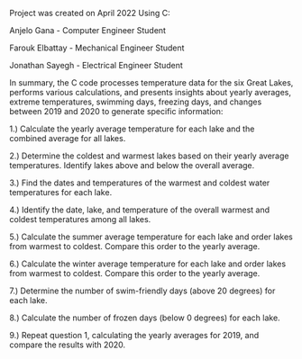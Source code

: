 Project was created on April 2022 Using C:

Anjelo Gana - Computer Engineer Student

Farouk Elbattay - Mechanical Engineer Student

Jonathan Sayegh - Electrical Engineer Student

In summary, the C code processes temperature data for the six Great Lakes, performs various calculations, 
and presents insights about yearly averages, extreme temperatures, swimming days, freezing days, and changes
between 2019 and 2020 to generate specific information:

1.) Calculate the yearly average temperature for each lake and the combined average for all lakes.

2.) Determine the coldest and warmest lakes based on their yearly average temperatures. Identify lakes above and below the overall average.

3.) Find the dates and temperatures of the warmest and coldest water temperatures for each lake.

4.) Identify the date, lake, and temperature of the overall warmest and coldest temperatures among all lakes.

5.) Calculate the summer average temperature for each lake and order lakes from warmest to coldest. Compare this order to the yearly average.

6.) Calculate the winter average temperature for each lake and order lakes from warmest to coldest. Compare this order to the yearly average.

7.) Determine the number of swim-friendly days (above 20 degrees) for each lake.

8.) Calculate the number of frozen days (below 0 degrees) for each lake.

9.) Repeat question 1, calculating the yearly averages for 2019, and compare the results with 2020.

